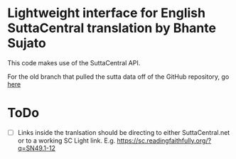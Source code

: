 # Lightweight interface for English SuttaCentral translation by Bhante Sujato

This code makes use of the SuttaCentral API.

For the old branch that pulled the sutta data off of the GitHub repository, go [here](https://github.com/thesunshade/mini-sc/tree/Old-version-using-github-files-as-source)

# ToDo

- [ ] Links inside the tranlsation should be directing to either SuttaCentral.net or to a working SC Light link. E.g. https://sc.readingfaithfully.org/?q=SN49.1-12
